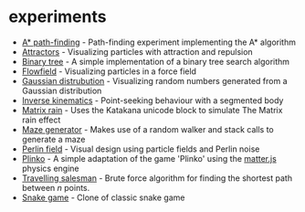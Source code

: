 # experiments

- [A* path-finding](astar) - Path-finding experiment implementing the A* algorithm
- [Attractors](attractor) - Visualizing particles with attraction and repulsion
- [Binary tree](bintree) - A simple implementation of a binary tree search algorithm
- [Flowfield](flowfield) - Visualizing particles in a force field
- [Gaussian distrubution](gaussian) - Visualizing random numbers generated from a Gaussian distribution
- [Inverse kinematics](inverse-kinematics) - Point-seeking behaviour with a segmented body
- [Matrix rain](matrix) - Uses the Katakana unicode block to simulate The Matrix rain effect
- [Maze generator](mazegen) - Makes use of a random walker and stack calls to generate a maze
- [Perlin field](perlinField) - Visual design using particle fields and Perlin noise
- [Plinko](plinko) - A simple adaptation of the game 'Plinko' using the [matter.js](http://brm.io/matter-js/) physics engine
- [Travelling salesman](salesman) - Brute force algorithm for finding the shortest path between *n* points.
- [Snake game](snake) - Clone of classic snake game